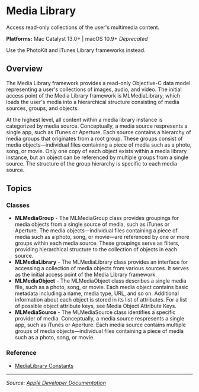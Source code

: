 # Media Library

Access read-only collections of the user's multimedia content.

**Platforms:** Mac Catalyst 13.0+ | macOS 10.9+ *Deprecated*

Use the PhotoKit and iTunes Library frameworks instead.

## Overview

The Media Library framework provides a read-only Objective-C data model representing a user's collections of images, audio, and video. The initial access point of the Media Library framework is MLMediaLibrary, which loads the user's media into a hierarchical structure consisting of media sources, groups, and objects.

At the highest level, all content within a media library instance is categorized by media source. Conceptually, a media source respresents a single app, such as iTunes or Aperture. Each source contains a hierarchy of media groups that originates from a root group. These groups consist of media objects—individual files containing a piece of media such as a photo, song, or movie. Only one copy of each object exists within a media library instance, but an object can be referenced by multiple groups from a single source. The structure of the group hierarchy is specific to each media source.

## Topics

### Classes
- **MLMediaGroup** - The MLMediaGroup class provides groupings for media objects from a single source of media, such as iTunes or Aperture. The media objects—individual files containing a piece of media such as a photo, song, or movie—are referenced by one or more groups within each media source. These groupings serve as filters, providing hierarchical structure to the collection of objects in each source.
- **MLMediaLibrary** - The MLMediaLibrary class provides an interface for accessing a collection of media objects from various sources. It serves as the initial access point of the Media Library framework.
- **MLMediaObject** - The MLMediaObject class describes a single media file, such as a photo, song, or movie. Each media object contains basic metadata including a name, media type, URL, and so on. Additional information about each object is stored in its list of attributes. For a list of possible object attribute keys, see Media Object Attribute Keys.
- **MLMediaSource** - The MLMediaSource class identifies a specific provider of media. Conceptually, a media source respresents a single app, such as iTunes or Aperture. Each media source contains multiple groups of media objects—individual files containing a piece of media such as a photo, song, or movie.

### Reference
- [MediaLibrary Constants](https://developer.apple.com/documentation/medialibrary/medialibrary_constants)

---

*Source: [Apple Developer Documentation](https://developer.apple.com/documentation/MediaLibrary)*